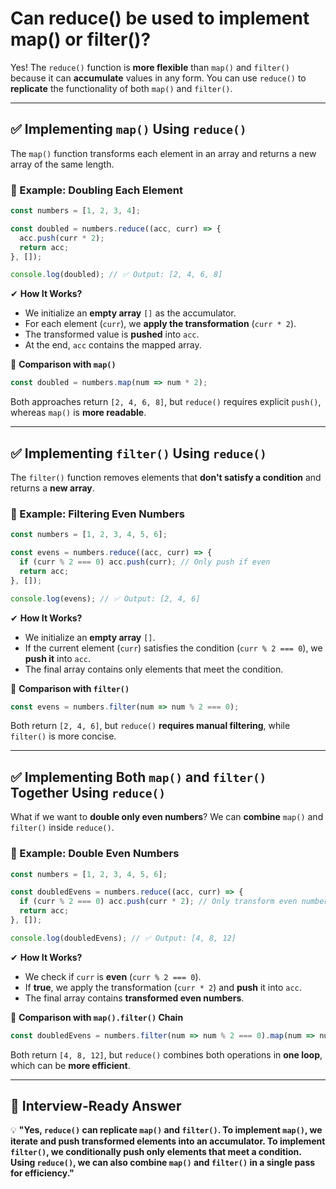 # Can reduce() be used to implement map() or filter()?

Yes! The `reduce()` function is **more flexible** than `map()` and `filter()` because it can **accumulate** values in any form. You can use `reduce()` to **replicate** the functionality of both `map()` and `filter()`.  

---

## **✅ Implementing `map()` Using `reduce()`**  
The `map()` function transforms each element in an array and returns a new array of the same length.  

### **🎯 Example: Doubling Each Element**
```javascript
const numbers = [1, 2, 3, 4];

const doubled = numbers.reduce((acc, curr) => {
  acc.push(curr * 2);
  return acc;
}, []);

console.log(doubled); // ✅ Output: [2, 4, 6, 8]
```
✔ **How It Works?**  
- We initialize an **empty array** `[]` as the accumulator.  
- For each element (`curr`), we **apply the transformation** (`curr * 2`).  
- The transformed value is **pushed** into `acc`.  
- At the end, `acc` contains the mapped array.  

📌 **Comparison with `map()`**  
```javascript
const doubled = numbers.map(num => num * 2);
```
Both approaches return `[2, 4, 6, 8]`, but `reduce()` requires explicit `push()`, whereas `map()` is **more readable**.

---

## **✅ Implementing `filter()` Using `reduce()`**  
The `filter()` function removes elements that **don't satisfy a condition** and returns a **new array**.

### **🎯 Example: Filtering Even Numbers**
```javascript
const numbers = [1, 2, 3, 4, 5, 6];

const evens = numbers.reduce((acc, curr) => {
  if (curr % 2 === 0) acc.push(curr); // Only push if even
  return acc;
}, []);

console.log(evens); // ✅ Output: [2, 4, 6]
```
✔ **How It Works?**  
- We initialize an **empty array** `[]`.  
- If the current element (`curr`) satisfies the condition (`curr % 2 === 0`), we **push it** into `acc`.  
- The final array contains only elements that meet the condition.

📌 **Comparison with `filter()`**  
```javascript
const evens = numbers.filter(num => num % 2 === 0);
```
Both return `[2, 4, 6]`, but `reduce()` **requires manual filtering**, while `filter()` is more concise.

---

## **✅ Implementing Both `map()` and `filter()` Together Using `reduce()`**  
What if we want to **double only even numbers**? We can **combine** `map()` and `filter()` inside `reduce()`.

### **🎯 Example: Double Even Numbers**
```javascript
const numbers = [1, 2, 3, 4, 5, 6];

const doubledEvens = numbers.reduce((acc, curr) => {
  if (curr % 2 === 0) acc.push(curr * 2); // Only transform even numbers
  return acc;
}, []);

console.log(doubledEvens); // ✅ Output: [4, 8, 12]
```
✔ **How It Works?**  
- We check if `curr` is **even** (`curr % 2 === 0`).  
- If **true**, we apply the transformation (`curr * 2`) and **push** it into `acc`.  
- The final array contains **transformed even numbers**.  

📌 **Comparison with `map().filter()` Chain**  
```javascript
const doubledEvens = numbers.filter(num => num % 2 === 0).map(num => num * 2);
```
Both return `[4, 8, 12]`, but `reduce()` combines both operations in **one loop**, which can be **more efficient**.

---

## **📌 Interview-Ready Answer**  
💡 **"Yes, `reduce()` can replicate `map()` and `filter()`. To implement `map()`, we iterate and push transformed elements into an accumulator. To implement `filter()`, we conditionally push only elements that meet a condition. Using `reduce()`, we can also combine `map()` and `filter()` in a single pass for efficiency."**  
